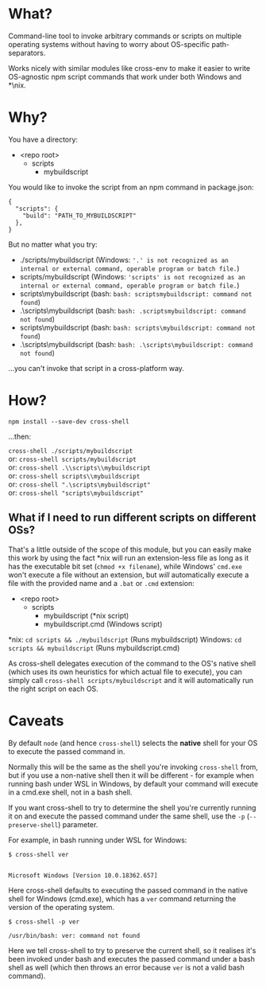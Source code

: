 # What?

Command-line tool to invoke arbitrary commands or scripts on multiple operating systems without having to worry about OS-specific path-separators.

Works nicely with similar modules like cross-env to make it easier to write OS-agnostic npm script commands that work under both Windows and *\nix.

# Why?

You have a directory:
 - \<repo root>
	 - scripts
		 - mybuildscript

You would like to invoke the script from an npm command in package.json:

    {
      "scripts": {
        "build": "PATH_TO_MYBUILDSCRIPT"
      },
    }
    
But no matter what you try:

 - ./scripts/mybuildscript (Windows: `'.' is not recognized as an internal or external command, operable program or batch file.`)
 - scripts/mybuildscript (Windows: `'scripts' is not recognized as an internal or external command, operable program or batch file.`)
 - scripts\mybuildscript (bash: `bash: scriptsmybuildscript: command not found`)
 - .\scripts\mybuildscript (bash: `bash: .scriptsmybuildscript: command not found`)
 - scripts\\mybuildscript (bash: `bash: scripts\mybuildscript: command not found`)
 - .\\scripts\\mybuildscript (bash: `bash: .\scripts\mybuildscript: command not found`)

...you can't invoke that script in a cross-platform way.

# How?

`npm install --save-dev cross-shell`

...then:

`cross-shell ./scripts/mybuildscript`  
or: `cross-shell scripts/mybuildscript`  
or: `cross-shell .\\scripts\\mybuildscript`  
or: `cross-shell scripts\\mybuildscript`  
or: `cross-shell ".\scripts\mybuildscript"`  
or: `cross-shell "scripts\mybuildscript"`

## What if I need to run different scripts on different OSs?

That's a little outside of the scope of this module, but you can easily make this work by using the fact \*nix will run an extension-less file as long as it has the executable bit set (`chmod +x filename`), while Windows' `cmd.exe` won't execute a file without an extension, but *will* automatically execute a file with the provided name and a `.bat` or `.cmd` extension:

 - \<repo root>
	 - scripts
		 - mybuildscript (\*nix script)
		 - mybuildscript.cmd	(Windows script)

\*nix: `cd scripts && ./mybuildscript` (Runs mybuildscript)
Windows: `cd scripts && mybuildscript` (Runs mybuildscript.cmd)

As cross-shell delegates execution of the command to the OS's native shell (which uses its own heuristics for which actual file to execute), you can simply call `cross-shell scripts/mybuildscript` and it will automatically run the right script on each OS.

# Caveats

By default `node` (and hence `cross-shell`) selects the **native** shell for your OS to execute the passed command in. 

Normally this will be the same as the shell you're invoking `cross-shell` from, but if you use a non-native shell then it will be different - for example when running bash under WSL in Windows, by default your command will execute in a cmd.exe shell, not in a bash shell.

If you want cross-shell to try to determine the shell you're currently running it on and execute the passed command under the same shell, use the `-p` (`--preserve-shell`) parameter.

For example, in bash running under WSL for Windows:

    $ cross-shell ver

    
    Microsoft Windows [Version 10.0.18362.657]

Here cross-shell defaults to executing the passed command in the native shell for Windows (cmd.exe), which has a `ver` command returning the version of the operating system.

    $ cross-shell -p ver

    /usr/bin/bash: ver: command not found

Here we tell cross-shell to try to preserve the current shell, so it realises it's been invoked under bash and executes the passed command under a bash shell as well (which then throws an error because `ver` is not a valid bash command).
